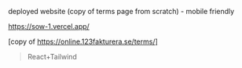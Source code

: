deployed website (copy of terms page from scratch) - mobile friendly 

https://sow-1.vercel.app/

[copy of https://online.123fakturera.se/terms/]

>React+Tailwind


